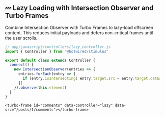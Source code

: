 ## 💤 Lazy Loading with Intersection Observer and Turbo Frames
Combine Intersection Observer with Turbo Frames to lazy-load offscreen content. This reduces initial payloads and defers non-critical frames until the user scrolls.

```js
// app/javascript/controllers/lazy_controller.js
import { Controller } from "@hotwired/stimulus"

export default class extends Controller {
  connect() {
    new IntersectionObserver(entries => {
      entries.forEach(entry => {
        if (entry.isIntersecting) entry.target.src = entry.target.dataset.src
      })
    }).observe(this.element)
  }
}
```

```erb
<turbo-frame id="comments" data-controller="lazy" data-src="/posts/1/comments"></turbo-frame>
```